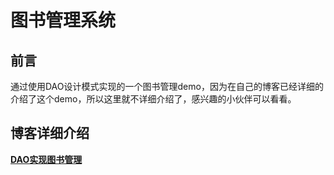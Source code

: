 图书管理系统
======

## 前言
通过使用DAO设计模式实现的一个图书管理demo，因为在自己的博客已经详细的介绍了这个demo，所以这里就不详细介绍了，感兴趣的小伙伴可以看看。

## 博客详细介绍
**[DAO实现图书管理](http://blog.csdn.net/m0_37568521/article/details/78502318)**
